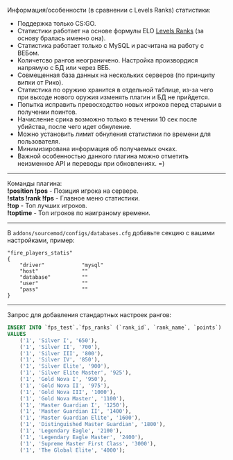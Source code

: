 Информация/особенности (в сравнении с Levels Ranks) статистики:
 - Поддержка только CS:GO.
 - Статистики работает на основе формулы ELO [Levels Ranks](https://github.com/levelsranks/levels-ranks-core) (за основу бралась именно она).
 - Статистика работает только с MySQL и расчитана на работу с ВЕБом.
 - Количетсво рангов неограничено. Настройка произвордися напрямую с БД или через ВЕБ.
 - Совмещенная база данных на нескольких серверов (по принципу випки от Рико).
 - Статистика по оружию хранится в отдельной таблице, из-за чего при выходе нового оружия изменять плагин и БД не прийдется.
 - Попытка исправить превосходство новых игроков перед старыми в получении поинтов.
 - Начисление срика возможно только в течении 10 сек после убийства, после чего идет обнуление.
 - Можно установить лимит обнуления статистики по времени для пользователя.
 - Минимизирована информация об получаемых очках.
 - Важной особенностью данного плагина можно отметить неизменное API и переводы при обновлениях. =)

---

Команды плагина: \
**!position !pos** - Позиция игрока на сервере. \
**!stats !rank !fps** - Главное меню статистики. \
**!top** - Топ лучших игроков. \
**!toptime** - Топ игроков по наиграному времени.

---

В `addons/sourcemod/configs/databases.cfg` добавьте секцию с вашими настройками, пример:
```
"fire_players_statis"
{
	"driver"			"mysql"
	"host"				""
	"database"			""
	"user"				""
	"pass"				""
}
```

---

Запрос для добавления стандартных настроек рангов:
```sql
INSERT INTO `fps_test`.`fps_ranks` (`rank_id`, `rank_name`, `points`) 
VALUES 
	('1', 'Silver I', '650'),
	('1', 'Silver II', '700'), 
	('1', 'Silver III', '800'), 
	('1', 'Silver IV', '850'), 
	('1', 'Silver Elite', '900'), 
	('1', 'Silver Elite Master', '925'), 
	('1', 'Gold Nova I', '950'), 
	('1', 'Gold Nova II', '975'), 
	('1', 'Gold Nova III', '1000'), 
	('1', 'Gold Nova Master', '1100'), 
	('1', 'Master Guardian I', '1250'), 
	('1', 'Master Guardian II', '1400'), 
	('1', 'Master Guardian Elite', '1600'), 
	('1', 'Distinguished Master Guardian', '1800'), 
	('1', 'Legendary Eagle', '2100'), 
	('1', 'Legendary Eagle Master', '2400'), 
	('1', 'Supreme Master First Class', '3000'), 
	('1', 'The Global Elite', '4000');
```
